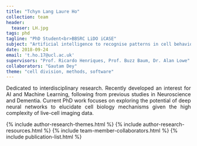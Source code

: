 ```yaml
---
title: "Tchyn Lang Laure Ho"
collection: team
header:
  teaser: LH.jpg
tags: phd
tagline: "PhD Student<br>BBSRC LiDO iCASE"
subject: "Artificial intelligence to recognise patterns in cell behaviour"
date: 2018-09-24
email: 't.ho.17@ucl.ac.uk'
supervisors: "Prof. Ricardo Henriques, Prof. Buzz Baum, Dr. Alan Lowe"
collaborators: "Gautam Dey"
theme: "cell division, methods, software"
---
```


<p align= "justify">
Dedicated to interdisciplinary research. Recently developed an interest for AI and Machine Learning, following from previous studies in Neuroscience and Dementia. Current PhD work focuses on exploring the potential of deep neural networks to elucidate cell biology mechanisms given the high complexity of live-cell imaging data.

{% include author-research-themes.html %}
{% include author-research-resources.html %}
{% include team-member-collaborators.html %}
{% include publication-list.html %}
